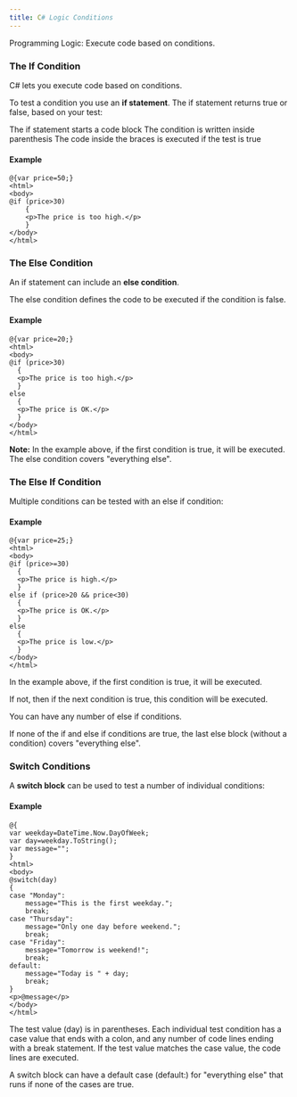 ```yaml
---
title: C# Logic Conditions
---
```


Programming Logic: Execute code based on conditions.

### The If Condition

C# lets you execute code based on conditions.

To test a condition you use an **if statement**. The if statement returns true or false, based on your test:

The if statement starts a code block
The condition is written inside parenthesis
The code inside the braces is executed if the test is true

#### Example
```
@{var price=50;}
<html>
<body>
@if (price>30)
    {
    <p>The price is too high.</p>
    }
</body>
</html>
```

### The Else Condition

An if statement can include an **else condition**.

The else condition defines the code to be executed if the condition is false.

#### Example
```
@{var price=20;}
<html>
<body>
@if (price>30)
  {
  <p>The price is too high.</p>
  }
else
  {
  <p>The price is OK.</p>
  } 
</body>
</html>
```

**Note:** In the example above, if the first condition is true, it will be executed. The else condition covers "everything else".

### The Else If Condition

Multiple conditions can be tested with an else if condition:

#### Example
```
@{var price=25;}
<html>
<body>
@if (price>=30)
  {
  <p>The price is high.</p>
  }
else if (price>20 && price<30) 
  {
  <p>The price is OK.</p>
  }
else
  {
  <p>The price is low.</p>
  }    
</body>
</html>
```

In the example above, if the first condition is true, it will be executed.

If not, then if the next condition is true, this condition will be executed.

You can have any number of else if conditions.

If none of the if and else if conditions are true, the last else block (without a condition) covers "everything else".

### Switch Conditions

A **switch block** can be used to test a number of individual conditions:

#### Example
```
@{
var weekday=DateTime.Now.DayOfWeek;
var day=weekday.ToString();
var message="";
}
<html>
<body>
@switch(day)
{
case "Monday":
    message="This is the first weekday.";
    break;
case "Thursday":
    message="Only one day before weekend.";
    break;
case "Friday":
    message="Tomorrow is weekend!";
    break;
default:
    message="Today is " + day;
    break;
}
<p>@message</p>
</body>
</html>
```

The test value (day) is in parentheses. Each individual test condition has a case value that ends with a colon, and any number of code lines ending with a break statement. If the test value matches the case value, the code lines are executed.

A switch block can have a default case (default:) for "everything else" that runs if none of the cases are true.

